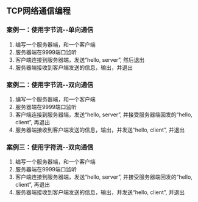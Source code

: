 ## TCP网络通信编程

### 案例一：使用字节流--单向通信

1. 编写一个服务器端，和一个客户端
2. 服务器端在9999端口监听
3. 客户端连接到服务器端，发送“hello, server”, 然后退出
4. 服务器端接收到客户端发送的信息，输出，并退出



### 案例二：使用字节流--双向通信

1. 编写一个服务器端，和一个客户端
2. 服务器端在9999端口监听
3. 客户端连接到服务器端，发送“hello, server”, 并接受服务器端回发的“hello, client”, 再退出
4. 服务器端接收到客户端发送的信息，输出，并发送“hello, client”,  并退出



### 案例三：使用字符流--双向通信

1. 编写一个服务器端，和一个客户端
2. 服务器端在9999端口监听
3. 客户端连接到服务器端，发送“hello, server”, 并接受服务器端回发的“hello, client”, 再退出
4. 服务器端接收到客户端发送的信息，输出，并发送“hello, client”,  并退出



